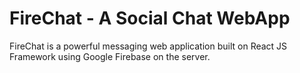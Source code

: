 # FireChat -  A Social Chat WebApp
FireChat is a powerful messaging web application built on React JS Framework using Google Firebase on the server.
